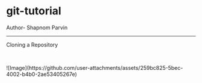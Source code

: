 # git-tutorial
Author- Shapnom Parvin
<br>
<hr>
<p>Cloning a Repository</p>
<br>
<p>![Image](https://github.com/user-attachments/assets/259bc825-5bec-4002-b4b0-2ae53405267e)</p>

